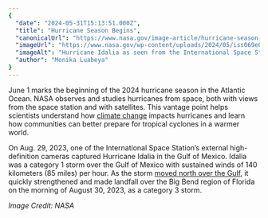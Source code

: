 ```yaml
---
{
  "date": "2024-05-31T15:13:51.000Z",
  "title": "Hurricane Season Begins",
  "canonicalUrl": "https://www.nasa.gov/image-article/hurricane-season-begins/",
  "imageUrl": "https://www.nasa.gov/wp-content/uploads/2024/05/iss069e084548-lrg.jpg",
  "imageAlt": "Hurricane Idalia as seen from the International Space Station looks like a huge, sprawling white circular cloud. It dominates the image, with the water of the Gulf of Mexico mostly visible in the bottom right portion of the photo. Also at bottom right is part of Cuba. At top is some of Earth's curvature and at bottom left is part of the space station.",
  "author": "Monika Luabeya"
}
---
```


June 1 marks the beginning of the 2024 hurricane season in the Atlantic Ocean. NASA observes and studies hurricanes from space, both with views from the space station and with satellites. This vantage point helps scientists understand how [climate change](https://science.nasa.gov/climate-change/) impacts hurricanes and learn how communities can better prepare for tropical cyclones in a warmer world.

On Aug. 29, 2023, one of the International Space Station’s external high-definition cameras captured Hurricane Idalia in the Gulf of Mexico. Idalia was a category 1 storm over the Gulf of Mexico with sustained winds of 140 kilometers (85 miles) per hour. As the storm [moved north over the Gulf](https://earthobservatory.nasa.gov/images/151771/idalia-spawns-major-winds), it quickly strengthened and made landfall over the Big Bend region of Florida on the morning of August 30, 2023, as a category 3 storm.

_Image Credit: NASA_
